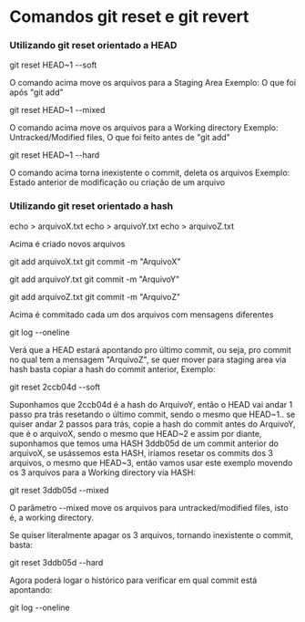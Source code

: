 # Comandos git reset e git revert

### Utilizando git reset orientado a HEAD

git reset HEAD~1 --soft

O comando acima move os arquivos para a Staging Area
Exemplo: O que foi após "git add"

git reset HEAD~1 --mixed

O comando acima move os arquivos para a Working directory
Exemplo: Untracked/Modified files, O que foi feito antes de "git add"

git reset HEAD~1 --hard

O comando acima torna inexistente o commit, deleta os arquivos
Exemplo: Estado anterior de modificação ou criação de um arquivo

### Utilizando git reset orientado a hash

echo > arquivoX.txt
echo > arquivoY.txt
echo > arquivoZ.txt

Acima é criado novos arquivos

git add arquivoX.txt
git commit -m "ArquivoX"

git add arquivoY.txt
git commit -m "ArquivoY"

git add arquivoZ.txt
git commit -m "ArquivoZ"

Acima é commitado cada um dos arquivos com mensagens diferentes

git log --oneline

Verá que a HEAD estará apontando pro último commit, ou seja, pro commit
no qual tem a mensagem "ArquivoZ", se quer mover para staging area via hash
basta copiar a hash do commit anterior, Exemplo:

git reset 2ccb04d --soft

Suponhamos que 2ccb04d é a hash do ArquivoY, então o HEAD vai andar 1 passo pra trás
resetando o último commit, sendo o mesmo que HEAD~1.. se quiser andar 2 passos para trás,
copie a hash do commit antes do ArquivoY, que é o arquivoX, sendo o mesmo que HEAD~2
e assim por diante, suponhamos que temos uma HASH 3ddb05d de um commit anterior do arquivoX,
se usássemos esta HASH, iríamos resetar os commits dos 3 arquivos, o mesmo que HEAD~3, então
vamos usar este exemplo movendo os 3 arquivos para a Working directory via HASH:

git reset 3ddb05d --mixed

O parâmetro --mixed move os arquivos para untracked/modified files, isto é, a working directory.

Se quiser literalmente apagar os 3 arquivos, tornando inexistente o commit, basta:

git reset 3ddb05d --hard

Agora poderá logar o histórico para verificar em qual commit está apontando:

git log --oneline
